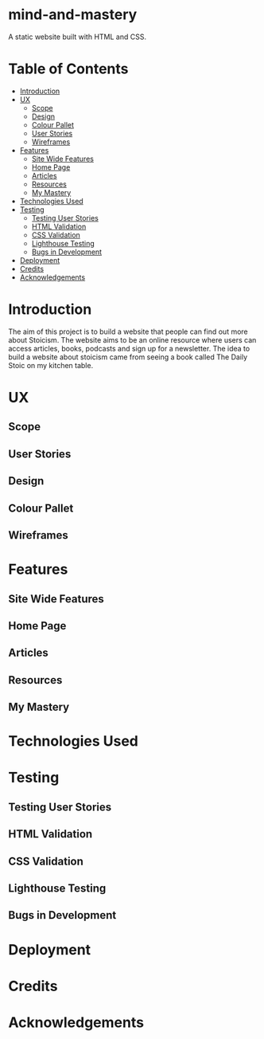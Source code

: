 # mind-and-mastery
A static website built with HTML and CSS.
# Table of Contents
- [Introduction](#)
- [UX](#UX)
    - [Scope](#Scope)
    - [Design](#Design)
    - [Colour Pallet](#Colour-Pallet)
    - [User Stories](#User-Stories)
    - [Wireframes](#Wireframes)
- [Features](#Features)
    - [Site Wide Features](#Site-Wide-Features)
    - [Home Page](#Home-Page)
    - [Articles](#Articles)
    - [Resources](#Resurces)
    - [My Mastery](#My-Mastery)
- [Technologies Used](#Languages,-Frameworks-and-Technologies-Used)
- [Testing](#Testing)
    - [Testing User Stories](#Testing-User-Stories)
    - [HTML Validation](#HTML-Validation)
    - [CSS Validation](#CSS-Validation)
    - [Lighthouse Testing](#Lighthouse-Testing)
    - [Bugs in Development](#Bugs-in-Development)
- [Deployment](#Deployment)
- [Credits](#Credits)
- [Acknowledgements](#Acknowledgements)

# Introduction
The aim of this project is to build a website that people can find out more about Stoicism. The website aims to be an online resource where users can access articles, books, podcasts and sign up for a newsletter.
The idea to build a website about stoicism came from seeing a book called The Daily Stoic on my kitchen table.

# UX
 ## Scope
 ## User Stories
 ## Design
 ## Colour Pallet
 ## Wireframes

# Features
 ## Site Wide Features
 ## Home Page
 ## Articles
 ## Resources
 ## My Mastery

# Technologies Used

# Testing
 ## Testing User Stories
 ## HTML Validation
 ## CSS Validation
 ## Lighthouse Testing
 ## Bugs in Development

 # Deployment
 # Credits
 # Acknowledgements
